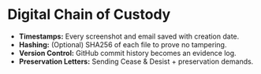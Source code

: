 # Digital Chain of Custody

- **Timestamps:** Every screenshot and email saved with creation date.  
- **Hashing:** (Optional) SHA256 of each file to prove no tampering.  
- **Version Control:** GitHub commit history becomes an evidence log.  
- **Preservation Letters:** Sending Cease & Desist + preservation demands.  

